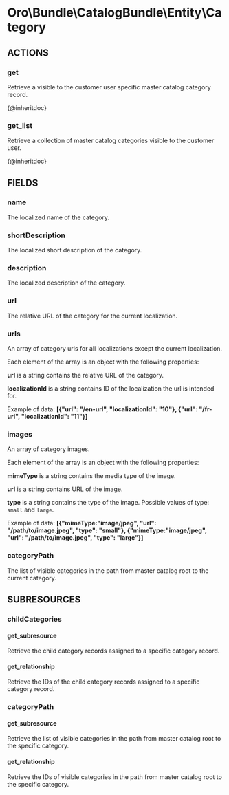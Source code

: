 # Oro\Bundle\CatalogBundle\Entity\Category

## ACTIONS

### get

Retrieve a visible to the customer user specific master catalog category record.

{@inheritdoc}

### get_list

Retrieve a collection of master catalog categories visible to the customer user.

{@inheritdoc}

## FIELDS

### name

The localized name of the category.

### shortDescription

The localized short description of the category.

### description

The localized description of the category.

### url

The relative URL of the category for the current localization.

### urls

An array of category urls for all localizations except the current localization.

Each element of the array is an object with the following properties:

**url** is a string contains the relative URL of the category.

**localizationId** is a string contains ID of the localization the url is intended for.

Example of data: **\[{"url": "/en-url", "localizationId": "10"}, {"url": "/fr-url", "localizationId": "11"}\]**

### images

An array of category images.

Each element of the array is an object with the following properties:

**mimeType** is a string contains the media type of the image.

**url** is a string contains URL of the image.

**type** is a string contains the type of the image. Possible values of type: `small` and `large`.

Example of data: **\[{"mimeType:"image/jpeg", "url": "/path/to/image.jpeg", "type": "small"}, {"mimeType:"image/jpeg", "url": "/path/to/image.jpeg", "type": "large"}\]**

### categoryPath

The list of visible categories in the path from master catalog root to the current category.

## SUBRESOURCES

### childCategories

#### get_subresource

Retrieve the child category records assigned to a specific category record.

#### get_relationship

Retrieve the IDs of the child category records assigned to a specific category record.

### categoryPath

#### get_subresource

Retrieve the list of visible categories in the path from master catalog root to the specific category.

#### get_relationship

Retrieve the IDs of visible categories in the path from master catalog root to the specific category.
